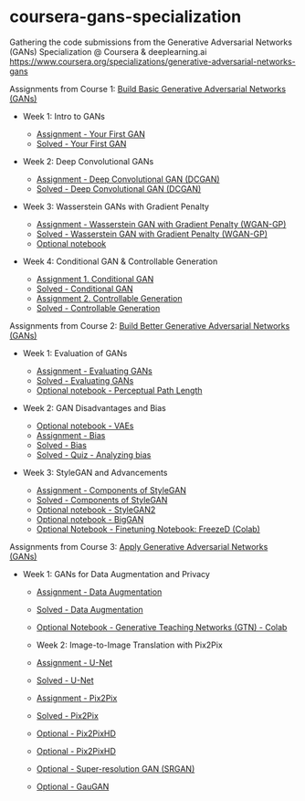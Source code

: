 # coursera-gans-specialization

Gathering the code submissions from the Generative Adversarial Networks (GANs) Specialization @ Coursera & deeplearning.ai <https://www.coursera.org/specializations/generative-adversarial-networks-gans>

Assignments from Course 1: [Build Basic Generative Adversarial Networks (GANs)](https://www.coursera.org/learn/build-basic-generative-adversarial-networks-gans/home/welcome)

- Week 1: Intro to GANs

  - [Assignment - Your First GAN](./Course1/C1W1_Your_First_GAN.ipynb)
  - [Solved - Your First GAN](Course1/C1W1_Your_First_GAN_solved.ipynb)

- Week 2: Deep Convolutional GANs

  - [Assignment - Deep Convolutional GAN (DCGAN)](./Course1/C1_W2_Assignment.ipynb)
  - [Solved - Deep Convolutional GAN (DCGAN)](Course1/C1_W2_Assignment_solved.ipynb)

- Week 3: Wasserstein GANs with Gradient Penalty

  - [Assignment - Wasserstein GAN with Gradient Penalty (WGAN-GP)](./Course1/C1W3_WGAN_GP.ipynb)
  - [Solved - Wasserstein GAN with Gradient Penalty (WGAN-GP)](./Course1/C1W3_WGAN_GP_solved.ipynb)
  - [Optional notebook](./Course1/SNGAN.ipynb)

- Week 4: Conditional GAN & Controllable Generation
  - [Assignment 1. Conditional GAN](./Course1/C1W4A_Build_a_Conditional_GAN.ipynb)
  - [Solved - Conditional GAN](./Course1/C1W4A_Build_a_Conditional_GAN_solved.ipynb)
  - [Assignment 2. Controllable Generation](./Course1/C1W4B_Controllable_Generation.ipynb)
  - [Solved - Controllable Generation](./Course1/C1W4B_Controllable_Generation_solved.ipynb)

Assignments from Course 2: [Build Better Generative Adversarial Networks (GANs)](https://www.coursera.org/learn/build-better-generative-adversarial-networks-gans/home/welcome)

- Week 1: Evaluation of GANs

  - [Assignment - Evaluating GANs](./Course2/C2W1_Assignment.ipynb)
  - [Solved - Evaluating GANs](./Course2/C2W1_Assignment_solved.ipynb)
  - [Optional notebook - Perceptual Path Length](./Course2/PPL.ipynb)

- Week 2: GAN Disadvantages and Bias

  - [Optional notebook - VAEs](./Course2/C2W2_VAE.ipynb)
  - [Assignment - Bias](./Course2/C2W2_Assignment.ipynb)
  - [Solved - Bias](./Course2/C2W2_Assignment.ipynb)
  - [Solved - Quiz - Analyzing bias](./Course2/Screenshot_2020-11-12AnalyzingBiasCoursera.png)

- Week 3: StyleGAN and Advancements

  - [Assignment - Components of StyleGAN](./Course2/C2W3_Assignment.ipynb)
  - [Solved - Components of StyleGAN](./Course2/C2W3_Assignment_solved.ipynb)
  - [Optional notebook - StyleGAN2](./Course2/StyleGAN2.ipynb)
  - [Optional notebook - BigGAN](./Course2/BigGAN.ipynb)
  - [Optional Notebook - Finetuning Notebook: FreezeD (Colab)](<https://colab.research.google.com/github/https-deeplearning-ai/GANs-Public/blob/master/C2W3_FreezeD_(Optional).ipynb>)

Assignments from Course 3: [Apply Generative Adversarial Networks (GANs)](https://www.coursera.org/learn/apply-generative-adversarial-networks-gans/home/welcome)

- Week 1: GANs for Data Augmentation and Privacy

  - [Assignment - Data Augmentation](./Course3/C3W1_Assignment.ipynb)
  - [Solved - Data Augmentation](./Course3/C3W1_Assignment_solved.ipynb)
  - [Optional Notebook - Generative Teaching Networks (GTN) - Colab](<https://colab.research.google.com/github/https-deeplearning-ai/GANs-Public/blob/master/C3W1_Generative_Teaching_Networks_(Optional).ipynb>)

  - Week 2: Image-to-Image Translation with Pix2Pix

  - [Assignment - U-Net](./Course3/C3W2A_Assignment.ipynb)
  - [Solved - U-Net](./Course3/C3W2A_Assignment_solved.ipynb)
  - [Assignment - Pix2Pix](./Course3/C3W2B_Assignment.ipynb)
  - [Solved - Pix2Pix](./Course3/C3W2B_Assignment_solved.ipynb)
  - [Optional - Pix2PixHD](<https://colab.research.google.com/github/https-deeplearning-ai/GANs-Public/blob/master/C3W2_Pix2PixHD_(Optional).ipynb>)
  - [Optional - Pix2PixHD](<https://colab.research.google.com/github/https-deeplearning-ai/GANs-Public/blob/master/C3W2_Pix2PixHD_(Optional).ipynb>)
  - [Optional - Super-resolution GAN (SRGAN)](<https://colab.research.google.com/github/https-deeplearning-ai/GANs-Public/blob/master/C3W2_SRGAN_(Optional).ipynb>)
  - [Optional - GauGAN](<https://colab.research.google.com/github/https-deeplearning-ai/GANs-Public/blob/master/C3W2_GauGAN_(Optional).ipynb>)
